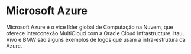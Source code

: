 # Microsoft Azure

Microsoft Azure é o vice líder global de Computação na Nuvem, que oferece interconexão MultiCloud com a Oracle Cloud Infrastructure. Itau, Vivo e BMW são alguns exemplos de logos que usam a infra-estrutura da Azure.​
